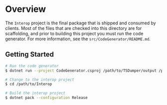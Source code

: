 # Overview

The `Interop` project is the final package that is shipped and consumed by clients. Most of the files that are checked into this directory are for scaffolding, and prior to building this project you must run the code generator. For more information, see the `src/CodeGenerator/README.md`.

## Getting Started

```bash
# Run the code generator
$ dotnet run --project CodeGenerator.csproj /path/to/TSDumper/output /path/to/Interop/Generated

# Change to the interop project
$ cd /path/to/Interop

# Build the interop project
$ dotnet pack --configuration Release
```
